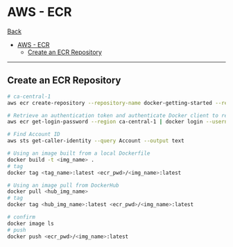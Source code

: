# AWS - ECR

[Back](../index.md)

- [AWS - ECR](#aws---ecr)
  - [Create an ECR Repository](#create-an-ecr-repository)

---

## Create an ECR Repository

```sh
# ca-central-1
aws ecr create-repository --repository-name docker-getting-started --region ca-central-1

# Retrieve an authentication token and authenticate Docker client to registry.
aws ecr get-login-password --region ca-central-1 | docker login --username <username> --password-stdin <ecr_pwd>

# Find Account ID
aws sts get-caller-identity --query Account --output text

# Using an image built from a local Dockerfile
docker build -t <img_name> .
# tag
docker tag <tag_name>:latest <ecr_pwd>/<img_name>:latest

# Using an image pull from DockerHub
docker pull <hub_img_name>
# tag
docker tag <hub_img_name>:latest <ecr_pwd>/<img_name>:latest

# confirm
docker image ls
# push
docker push <ecr_pwd>/<img_name>:latest
```
